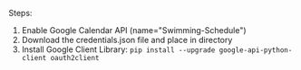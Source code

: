 Steps:
 1. Enable Google Calendar API (name="Swimming-Schedule")
 2. Download the credentials.json file and place in directory
 3. Install Google Client Library:
    `pip install --upgrade google-api-python-client oauth2client`
 